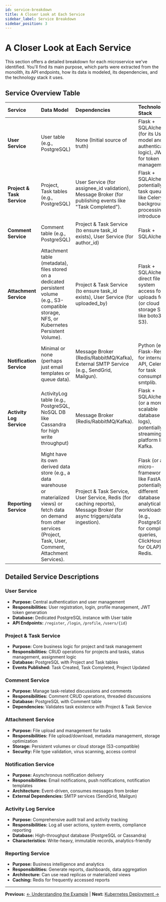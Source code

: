 ```yaml
---
id: service-breakdown
title: A Closer Look at Each Service
sidebar_label: Service Breakdown
sidebar_position: 3
---
```


# A Closer Look at Each Service

This section offers a detailed breakdown for each microservice we've identified. You'll find its main purpose, which parts were extracted from the monolith, its API endpoints, how its data is modeled, its dependencies, and the technology stack it uses.

## Service Overview Table

| Service | Data Model | Dependencies | Technology Stack |
| :---- | :---- | :---- | :---- |
| **User Service** | User table (e.g., PostgreSQL) | None (Initial source of truth) | Flask + SQLAlchemy (for its User model and authentication logic), JWT for token management. |
| **Project & Task Service** | Project, Task tables (e.g., PostgreSQL) | User Service (for assignee_id validation), Message Broker (for publishing events like "Task Completed"). | Flask + SQLAlchemy, potentially a task queue like Celery if background processing is introduced. |
| **Comment Service** | Comment table (e.g., PostgreSQL) | Project & Task Service (to ensure task_id exists), User Service (for author_id) | Flask + SQLAlchemy |
| **Attachment Service** | Attachment table (metadata), files stored on a dedicated persistent volume (e.g., S3-compatible storage, NFS, or Kubernetes Persistent Volume). | Project & Task Service (to ensure task_id exists), User Service (for uploaded_by) | Flask + SQLAlchemy, direct file system access for uploads folder (or cloud storage SDK like boto3 for S3). |
| **Notification Service** | Minimal or none (perhaps just email templates or queue data). | Message Broker (Redis/RabbitMQ/Kafka), External SMTP Service (e.g., SendGrid, Mailgun). | Python (e.g., Flask-Restful for internal API, Celery for task consumption), smtplib. |
| **Activity Log Service** | ActivityLog table (e.g., PostgreSQL, NoSQL DB like Cassandra for high write throughput) | Message Broker (Redis/RabbitMQ/Kafka). | Flask + SQLAlchemy (or a more scalable database for logs), potentially a streaming platform like Kafka. |
| **Reporting Service** | Might have its own derived data store (e.g., a data warehouse or materialized views) or fetch data on demand from other services (Project, Task, User, Comment, Attachment Services). | Project & Task Service, User Service, Redis (for caching reports), Message Broker (for async triggers/data ingestion). | Flask (or a micro-framework like FastAPI), potentially a different database for analytical workloads (e.g., PostgreSQL for complex queries, ClickHouse for OLAP), Redis. |

## Detailed Service Descriptions

### User Service
- **Purpose:** Central authentication and user management
- **Responsibilities:** User registration, login, profile management, JWT token generation
- **Database:** Dedicated PostgreSQL instance with User table
- **API Endpoints:** `/register`, `/login`, `/profile`, `/users/{id}`

### Project & Task Service
- **Purpose:** Core business logic for project and task management
- **Responsibilities:** CRUD operations for projects and tasks, status management, assignment logic
- **Database:** PostgreSQL with Project and Task tables
- **Events Published:** Task Created, Task Completed, Project Updated

### Comment Service
- **Purpose:** Manage task-related discussions and comments
- **Responsibilities:** Comment CRUD operations, threaded discussions
- **Database:** PostgreSQL with Comment table
- **Dependencies:** Validates task existence with Project & Task Service

### Attachment Service
- **Purpose:** File upload and management for tasks
- **Responsibilities:** File upload/download, metadata management, storage optimization
- **Storage:** Persistent volumes or cloud storage (S3-compatible)
- **Security:** File type validation, virus scanning, access control

### Notification Service
- **Purpose:** Asynchronous notification delivery
- **Responsibilities:** Email notifications, push notifications, notification templates
- **Architecture:** Event-driven, consumes messages from broker
- **External Dependencies:** SMTP services (SendGrid, Mailgun)

### Activity Log Service
- **Purpose:** Comprehensive audit trail and activity tracking
- **Responsibilities:** Log all user actions, system events, compliance reporting
- **Database:** High-throughput database (PostgreSQL or Cassandra)
- **Characteristics:** Write-heavy, immutable records, analytics-friendly

### Reporting Service
- **Purpose:** Business intelligence and analytics
- **Responsibilities:** Generate reports, dashboards, data aggregation
- **Architecture:** Can use read replicas or materialized views
- **Caching:** Redis for frequently accessed reports

---

**Previous:** [← Understanding the Example](./understanding-example) | **Next:** [Kubernetes Deployment →](./kubernetes-deployment)
